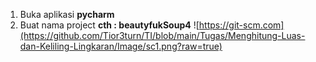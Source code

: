 1. Buka aplikasi **pycharm**
2. Buat nama project **cth : beautyfukSoup4**
   ![https://git-scm.com](https://github.com/Tior3turn/TI/blob/main/Tugas/Menghitung-Luas-dan-Keliling-Lingkaran/Image/sc1.png?raw=true)

   
